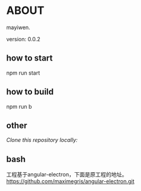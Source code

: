 

# ABOUT

mayiwen.

version: 0.0.2
## how to start
npm run start

## how to build
npm run b

## other

*Clone this repository locally:*

## bash
工程基于angular-electron，下面是原工程的地址。
https://github.com/maximegris/angular-electron.git
```